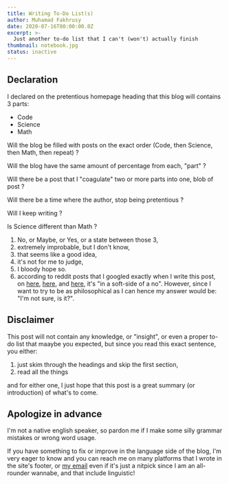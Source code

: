 ```yaml
---
title: Writing To-Do List(s)
author: Muhamad Fakhrusy
date: 2020-07-16T00:00:00.0Z
excerpt: >-
  Just another to-do list that I can't (won't) actually finish
thumbnail: notebook.jpg
status: inactive
---
```


## Declaration

I declared on the pretentious homepage heading that this blog will contains 3 parts:

- Code
- Science
- Math

Will the blog be filled with posts on the exact order (Code, then Science, then Math, then repeat) ?

Will the blog have the same amount of percentage from each, "part" ?

Will there be a post that I "coagulate" two or more parts into one, blob of post ?

Will there be a time where the author, stop being pretentious ?

Will I keep writing ?

Is Science different than Math ?

1. No, or Maybe, or Yes, or a state between those 3,
2. extremely improbable, but I don't know,
3. that seems like a good idea,
4. it's not for me to judge,
5. I bloody hope so.
6. according to reddit posts that I googled exactly when I write this post, on [here](https://www.reddit.com/r/PhilosophyofScience/comments/35aq67/why_is_mathematics_considered_a_science/), [here](https://www.reddit.com/r/askscience/comments/zyp52/why_exactly_is_mathematics_the_most_pure_science/), and [here](https://www.reddit.com/r/askphilosophy/comments/evfi11/is_math_actually_related_to_science/), it's "in a soft-side of a no". However, since I want to try to be as philosophical as I can hence my answer would be: "I'm not sure, is it?".

## Disclaimer

This post will not contain any knowledge, or "insight", or even a proper to-do list that maaybe you expected, but since you read this exact sentence, you either:

1. just skim through the headings and skip the first section,
2. read all the things

and for either one, I just hope that this post is a great summary (or introduction) of what's to come.

## Apologize in advance

I'm not a native english speaker, so pardon me if I make some silly grammar mistakes or wrong word usage.

If you have something to fix or improve in the language side of the blog, I'm very eager to know and you can reach me on many platforms that I wrote in the site's footer, or [my email](mailto:fakhrusy.m@gmail.com) even if it's just a nitpick since I am an all-rounder wannabe, and that include linguistic!
